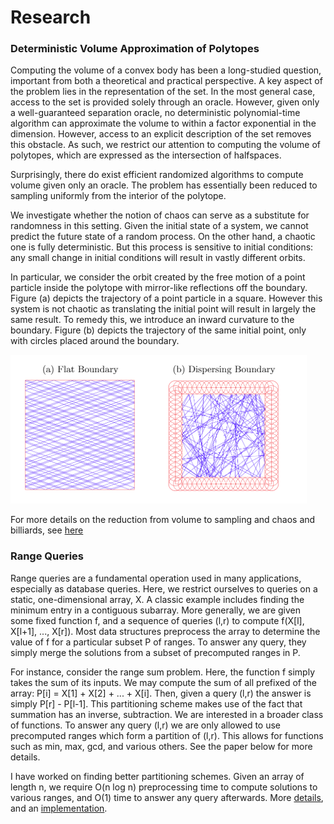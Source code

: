 # Research 

### Deterministic Volume Approximation of Polytopes


Computing the volume of a convex body has been a long-studied question, important from both a theoretical and practical perspective. A key aspect of the problem lies in the representation of the set. In the most general case, access to the set is provided solely through an oracle. However, given only a well-guaranteed separation oracle, no deterministic polynomial-time algorithm can approximate the volume to within a factor exponential in the dimension. However, access to an explicit description of the set removes this obstacle. As such, we restrict our attention to computing the volume of polytopes, which are expressed as the intersection of halfspaces.

Surprisingly, there do exist efficient randomized algorithms to compute volume given only an oracle. The problem has essentially been reduced to sampling uniformly from the interior of the polytope.

We investigate whether the notion of chaos can serve as a substitute for randomness in this setting. Given the initial state of a system, we cannot predict the future state of a random process. On the other hand, a chaotic one is fully deterministic. But this process is sensitive to initial conditions: any small change in initial conditions will result in vastly different orbits. 


In particular, we consider the orbit created by the free motion of a point particle inside the polytope with mirror-like reflections off the boundary. Figure (a) depicts the trajectory of a point particle in a square. However this system is not chaotic as translating the initial point will result in largely the same result. To remedy this, we introduce an inward curvature to the boundary. Figure (b) depicts the trajectory of the same initial point, only with circles placed around the boundary.

<img src="images/billiards.png" alt="hi" class="inline"/>

For more details on the reduction from volume to sampling and chaos and billiards, see [here](https://raresc21.github.io/Profile/pdf/Deterministic_Volume_Approximation.pdf)

### Range Queries

Range queries are a fundamental operation used in many applications, especially as database queries. Here, we restrict ourselves to queries on a static, one-dimensional array, X. A classic example includes finding the minimum entry in a contiguous subarray. More generally, we are given some fixed function f, and a sequence of queries (l,r) to compute f(X[l], X[l+1], ..., X[r]). Most data structures preprocess the array to determine the value of f for a particular subset P of ranges. To answer any query, they simply merge the solutions from a subset of precomputed ranges in P. 

For instance, consider the range sum problem. Here, the function f simply takes the sum of its inputs. We may compute the sum of all prefixed of the array: P[i] = X[1] + X[2] + ... + X[i]. Then, given a query (l,r) the answer is simply P[r] - P[l-1]. This partitioning scheme makes use of the fact that summation has an inverse, subtraction. We are interested in a broader class of functions. To answer any query (l,r) we are only allowed to use precomputed ranges which form a partition of (l,r). This allows for functions such as min, max, gcd, and various others. See the paper below for more details.

I have worked on finding better partitioning schemes. Given an array of length n, we require O(n log n) preprocessing time to compute solutions to various ranges, and O(1) time to answer any query afterwards. More [details](https://raresc21.github.io/Profile/pdf/Range_Queries.pdf), and an [implementation](https://github.com/RaresC21/Data-Structures/blob/master/NovelRangeQuery/NovelRangeQuery.cpp).

